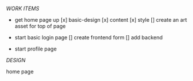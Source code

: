 *WORK ITEMS*

- get home page up
  [x] basic-design
  [x] content
  [x] style
  [] create an art asset for top of page
  
- start basic login page
  [] create frontend form
  [] add backend 
  
- start profile page


*DESIGN*

home page

